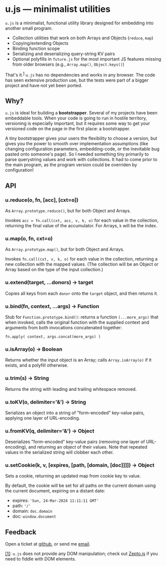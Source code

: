# u.js &mdash; minimalist utilities

`u.js` is a minimalist, functional utility library designed for embedding into another small program.

 * Collection utilities that work on both Arrays and Objects (`reduce`, `map`)
 * Copying/extending Objects
 * Binding function scope
 * Serializing and deserializing query-string KV pairs
 * Optional polyfills in `future.js` for the most important JS features 
   missing from older browsers (e.g., `Array.map()`, `Object.keys()`)

That's it.<sup><a name="fn1_link" href="#fn1">1</a></sup> `u.js` has no dependencies and works in 
any browser. The code has seen extensive production use, but the tests were part of a bigger 
project and have not yet been ported.


## Why?

`u.js` is ideal for building a **bootstrapper**. Several of my projects have been embeddable tools.
When your code is going to run in hostile territory, versioning is especially important, but it
requires some way to get your versioned code on the page in the first place: a bootstrapper.

A tiny bootstrapper gives your users the flexibility to choose a version, but gives you the power to
smooth over implementation assumptions (like changing configuration parameters, embedding-code, or
the inevitable bug pasted onto someone's page). So I needed something tiny primarily to parse
querystring values and work with collections. It had to come prior to the main program, as the
program version could be overriden by configuration!


## API

### u.reduce(o, fn, [acc], [cxt=o])

As `Array.prototype.reduce()`, but for both Object and Arrays.

Invokes `acc = fn.call(cxt, acc, v, k, o)` for each value in the collection, returning the final
value of the accumulator. For Arrays, `k` will be the index.


### u.map(o, fn, cxt=o)

As `Array.prototype.map()`, but for both Object and Arrays.

Invokes `fn.call(cxt, v, k, o)` for each value in the collection, returning a new collection with
the mapped values. (The collection will be an Object or Array based on the type of the input
collection.)


### u.extend(target, ...donors) -> target

Copies all keys from each `donor` onto the `target` object, and then returns it.


### u.bind(fn, context, ...args) -> Function

Stub for `Function.prototype.bind()`: returns a function `(...more_args)` that when invoked, 
calls the original function with the supplied context and arguments from both invocations 
concatenated together:

`fn.apply( context, args.concat(more_args) )`


### u.isArray(o) -> Boolean

Returns whether the input object is an Array; calls `Array.isArray(o)` if it exists, and a polyfill
otherwise.


### u.trim(s) -> String

Returns the string with leading and trailing whitespace removed.


### u.toKV(o, delimiter='&') -> String

Serializes an object into a string of "form-encoded" key-value pairs, applying one layer of
URL-encoding.


### u.fromKV(q, delimiter='&') -> Object

Deserializes "form-encoded" key-value pairs (removing one layer of URL-encoding), and returning an
object of their values. Note that repeated values in the serialized string will clobber each other.


### u.setCookie(k, v, [expires, [path, [domain, [doc]]]]) -> Object

Sets a cookie, returning an updated map from cookie key to value.

By default, the cookie will be set for all paths on the current domain using the current document,
expiring on a distant date:

- expires: `'Sun, 24-Mar-2024 11:11:11 GMT'`
- path: `'/'`
- domain: `doc.domain`
- doc: `window.document`



## Feedback

Open a ticket at [github](http://github.com/dsc/u.js), or send me [email](mailto:dsc@less.ly?subject=u.js).


<a name="fn1" href="#fn1_link">[1]</a>: `u.js` does not provide any DOM manipulation; check out [Zepto.js](http://zeptojs.com) if you
need to fiddle with DOM elements.

